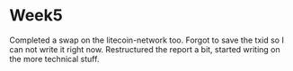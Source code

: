 # Week5

Completed a swap on the litecoin-network too. Forgot to save the txid so I can not write it right now.
Restructured the report a bit, started writing on the more technical stuff.